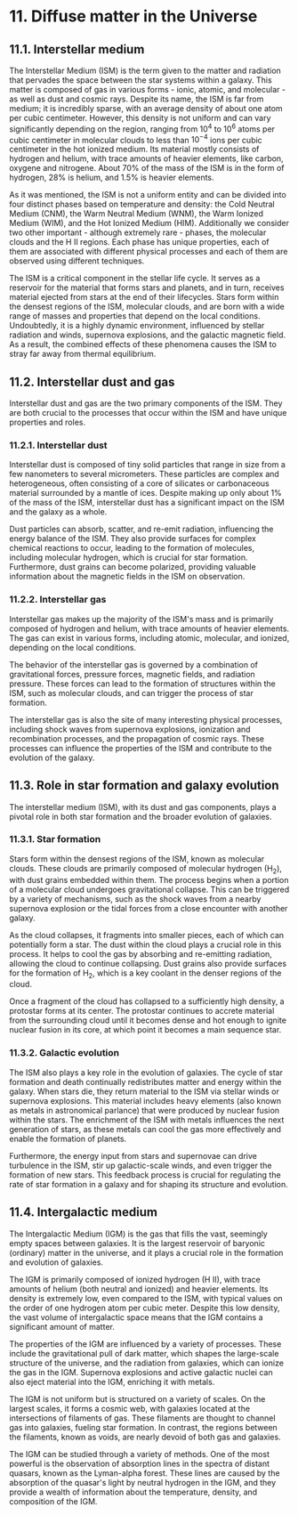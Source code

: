 # 11. Diffuse matter in the Universe

## 11.1. Interstellar medium
The Interstellar Medium (ISM) is the term given to the matter and radiation that pervades the space between the star systems within a galaxy. This matter is composed of gas in various forms - ionic, atomic, and molecular - as well as dust and cosmic rays. Despite its name, the ISM is far from medium; it is incredibly sparse, with an average density of about one atom per cubic centimeter. However, this density is not uniform and can vary significantly depending on the region, ranging from $10^{4}$ to $10^6$ atoms per cubic centimeter in molecular clouds to less than $10^{-4}$ ions per cubic centimeter in the hot ionized medium. Its material mostly consists of hydrogen and helium, with trace amounts of heavier elements, like carbon, oxygene and nitrogene. About $70\%$ of the mass of the ISM is in the form of hydrogen, 28% is helium, and $1.5\%$ is heavier elements.

As it was mentioned, the ISM is not a uniform entity and can be divided into four distinct phases based on temperature and density: the Cold Neutral Medium (CNM), the Warm Neutral Medium (WNM), the Warm Ionized Medium (WIM), and the Hot Ionized Medium (HIM). Additionally we consider two other important - although extremely rare - phases, the molecular clouds and the H II regions. Each phase has unique properties, each of them are associated with different physical processes and each of them are observed using different techniques.

The ISM is a critical component in the stellar life cycle. It serves as a reservoir for the material that forms stars and planets, and in turn, receives material ejected from stars at the end of their lifecycles. Stars form within the densest regions of the ISM, molecular clouds, and are born with a wide range of masses and properties that depend on the local conditions. Undoubtedly, it is a highly dynamic environment, influenced by stellar radiation and winds, supernova explosions, and the galactic magnetic field. As a result, the combined effects of these phenomena causes the ISM to stray far away from thermal equilibrium.

## 11.2. Interstellar dust and gas
Interstellar dust and gas are the two primary components of the ISM. They are both crucial to the processes that occur within the ISM and have unique properties and roles.

### 11.2.1. Interstellar dust
Interstellar dust is composed of tiny solid particles that range in size from a few nanometers to several micrometers. These particles are complex and heterogeneous, often consisting of a core of silicates or carbonaceous material surrounded by a mantle of ices. Despite making up only about $1\%$ of the mass of the ISM, interstellar dust has a significant impact on the ISM and the galaxy as a whole.

Dust particles can absorb, scatter, and re-emit radiation, influencing the energy balance of the ISM. They also provide surfaces for complex chemical reactions to occur, leading to the formation of molecules, including molecular hydrogen, which is crucial for star formation. Furthermore, dust grains can become polarized, providing valuable information about the magnetic fields in the ISM on observation.

### 11.2.2. Interstellar gas
Interstellar gas makes up the majority of the ISM's mass and is primarily composed of hydrogen and helium, with trace amounts of heavier elements. The gas can exist in various forms, including atomic, molecular, and ionized, depending on the local conditions.

The behavior of the interstellar gas is governed by a combination of gravitational forces, pressure forces, magnetic fields, and radiation pressure. These forces can lead to the formation of structures within the ISM, such as molecular clouds, and can trigger the process of star formation.

The interstellar gas is also the site of many interesting physical processes, including shock waves from supernova explosions, ionization and recombination processes, and the propagation of cosmic rays. These processes can influence the properties of the ISM and contribute to the evolution of the galaxy.

## 11.3. Role in star formation and galaxy evolution
The interstellar medium (ISM), with its dust and gas components, plays a pivotal role in both star formation and the broader evolution of galaxies.

### 11.3.1. Star formation
Stars form within the densest regions of the ISM, known as molecular clouds. These clouds are primarily composed of molecular hydrogen ($\mathrm{H}_{2}$), with dust grains embedded within them. The process begins when a portion of a molecular cloud undergoes gravitational collapse. This can be triggered by a variety of mechanisms, such as the shock waves from a nearby supernova explosion or the tidal forces from a close encounter with another galaxy.

As the cloud collapses, it fragments into smaller pieces, each of which can potentially form a star. The dust within the cloud plays a crucial role in this process. It helps to cool the gas by absorbing and re-emitting radiation, allowing the cloud to continue collapsing. Dust grains also provide surfaces for the formation of $\mathrm{H}_{2}$, which is a key coolant in the denser regions of the cloud.

Once a fragment of the cloud has collapsed to a sufficiently high density, a protostar forms at its center. The protostar continues to accrete material from the surrounding cloud until it becomes dense and hot enough to ignite nuclear fusion in its core, at which point it becomes a main sequence star.

### 11.3.2. Galactic evolution
The ISM also plays a key role in the evolution of galaxies. The cycle of star formation and death continually redistributes matter and energy within the galaxy. When stars die, they return material to the ISM via stellar winds or supernova explosions. This material includes heavy elements (also known as metals in astronomical parlance) that were produced by nuclear fusion within the stars. The enrichment of the ISM with metals influences the next generation of stars, as these metals can cool the gas more effectively and enable the formation of planets.

Furthermore, the energy input from stars and supernovae can drive turbulence in the ISM, stir up galactic-scale winds, and even trigger the formation of new stars. This feedback process is crucial for regulating the rate of star formation in a galaxy and for shaping its structure and evolution.

## 11.4. Intergalactic medium
The Intergalactic Medium (IGM) is the gas that fills the vast, seemingly empty spaces between galaxies. It is the largest reservoir of baryonic (ordinary) matter in the universe, and it plays a crucial role in the formation and evolution of galaxies.

The IGM is primarily composed of ionized hydrogen (H II), with trace amounts of helium (both neutral and ionized) and heavier elements. Its density is extremely low, even compared to the ISM, with typical values on the order of one hydrogen atom per cubic meter. Despite this low density, the vast volume of intergalactic space means that the IGM contains a significant amount of matter.

The properties of the IGM are influenced by a variety of processes. These include the gravitational pull of dark matter, which shapes the large-scale structure of the universe, and the radiation from galaxies, which can ionize the gas in the IGM. Supernova explosions and active galactic nuclei can also eject material into the IGM, enriching it with metals.

The IGM is not uniform but is structured on a variety of scales. On the largest scales, it forms a cosmic web, with galaxies located at the intersections of filaments of gas. These filaments are thought to channel gas into galaxies, fueling star formation. In contrast, the regions between the filaments, known as voids, are nearly devoid of both gas and galaxies.

The IGM can be studied through a variety of methods. One of the most powerful is the observation of absorption lines in the spectra of distant quasars, known as the Lyman-alpha forest. These lines are caused by the absorption of the quasar's light by neutral hydrogen in the IGM, and they provide a wealth of information about the temperature, density, and composition of the IGM.
